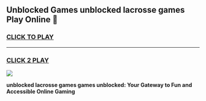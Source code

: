 
## Unblocked Games unblocked lacrosse games Play Online 👋
<h3>
<a href="https://news.freeplayer.one?title=unblocked_lacrosse_games&ref=17F">CLICK TO PLAY</a></h3>
<hr>

<h3>
<a href="https://news.freeplayer.one?title=unblocked_lacrosse_games&ref=17F">CLICK 2 PLAY</a>
  
</h3>

<a href="https://news.freeplayer.one?title=unblocked_lacrosse_games&ref=17F/"><img src="https://clearcache.store/games.png"></a>


**unblocked lacrosse games games unblocked: Your Gateway to Fun and Accessible Online Gaming**
